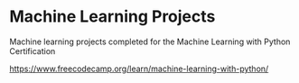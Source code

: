 # Machine Learning Projects

Machine learning projects completed for the Machine Learning with Python Certification

https://www.freecodecamp.org/learn/machine-learning-with-python/
